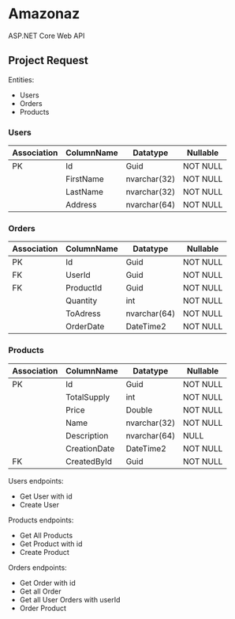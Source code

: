 # Amazonaz
ASP.NET Core Web API

## Project Request

Entities: 
* Users
* Orders
* Products


### Users
| Association | ColumnName | Datatype | Nullable |
| -- | -- | -- | -- | 
| PK | Id | Guid | NOT NULL |
| | FirstName | nvarchar(32) | NOT NULL |
| | LastName | nvarchar(32) | NOT NULL |
| | Address | nvarchar(64) | NOT NULL |

### Orders
| Association | ColumnName | Datatype | Nullable |
| -- | -- | -- | -- | 
| PK | Id | Guid | NOT NULL |
| FK | UserId | Guid | NOT NULL |
| FK | ProductId | Guid | NOT NULL |
| | Quantity | int | NOT NULL |
| | ToAdress | nvarchar(64) | NOT NULL |
| | OrderDate | DateTime2 | NOT NULL |

### Products
| Association | ColumnName | Datatype | Nullable |
| -- | -- | -- | -- | 
| PK | Id | Guid | NOT NULL |
| | TotalSupply | int | NOT NULL |
| | Price | Double | NOT NULL |
| | Name | nvarchar(32) | NOT NULL |
| | Description | nvarchar(64) | NULL |
| | CreationDate | DateTime2 | NOT NULL |
| FK | CreatedById | Guid | NOT NULL |

Users endpoints:
* Get User with id
* Create User

Products endpoints:
* Get All Products
* Get Product with id
* Create Product


Orders endpoints:
* Get Order with id
* Get all Order
* Get all User Orders with userId
* Order Product
